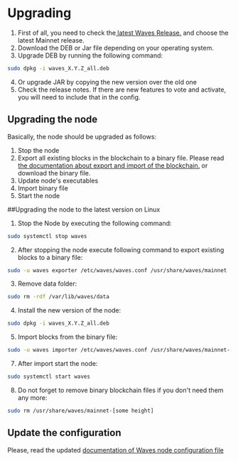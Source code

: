 # Upgrading
1. First of all, you need to check the[ latest Waves Release.](https://github.com/wavesplatform/Waves/releases) and choose the latest Mainnet release.
2. Download the DEB or Jar file depending on your operating system.
3. Upgrade DEB by running the following command:
```bash
sudo dpkg -i waves_X.Y.Z_all.deb
```
4. Or upgrade JAR by copying the new version over the old one
5. Check the release notes. If there are new features to vote and activate, you will need to include that in the config.

## Upgrading the node
Basically, the node should be upgraded as follows:
1. Stop the node
2. Export all existing blocks in the blockchain to a binary file. Please read [the documentation about export and import of the blockchain.](/waves-full-node/export-and-import-from-the-blockchain.md) or download the binary file.
3. Update node's executables
4. Import binary file
5. Start the node

##Upgrading the node to the latest version on Linux
1. Stop the Node by executing the following command:
```bash
sudo systemctl stop waves
```
2. After stopping the node execute following command to export existing blocks to a binary file:
```bash
sudo -u waves exporter /etc/waves/waves.conf /usr/share/waves/mainnet
```
3. Remove data folder:
```bash
sudo rm -rdf /var/lib/waves/data
```
4. Install the new version of the node:
```bash
sudo dpkg -i waves_X.Y.Z_all.deb
```
5. Import blocks from the binary file:
```bash
sudo -u waves importer /etc/waves/waves.conf /usr/share/waves/mainnet-[some height]
```
7. After import start the node:
```bash
sudo systemctl start waves
```
8. Do not forget to remove binary blockchain files if you don't need them any more:
```bash
sudo rm /usr/share/waves/mainnet-[some height]
```

## Update the configuration

Please, read the updated [documentation of Waves node configuration file](/waves-full-node/how-to-configure-a-node.md)
